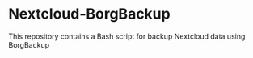 # Nextcloud-BorgBackup
This repository contains a Bash script for backup Nextcloud data using BorgBackup
